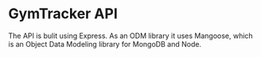 # GymTracker API

The API is bulit using Express.
As an ODM library it uses Mangoose, which is an Object Data Modeling library for MongoDB and Node.
